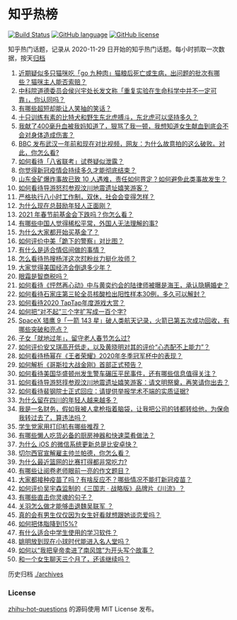 # 知乎热榜
[![Build Status](https://github.com/ToWeLong/zhihu-hot-questions/workflows/CI/badge.svg)](https://github.com/ToWeLong/zhihu-hot-questions/actions)
[![GitHub language](https://img.shields.io/badge/language-golang-orange.svg)](https://golang.org/)
[![GitHub license](https://img.shields.io/github/license/ToWeLong/zhihu-hot-questions)](https://github.com/ToWeLong/zhihu-hot-questions/blob/main/LICENSE)

知乎热门话题，记录从 2020-11-29 日开始的知乎热门话题。每小时抓取一次数据，按天[归档](./archives)

<!-- BEGIN -->

1. [近期疑似多只猫咪吃「go 九种肉」猫粮后死亡或生病，出问题的批次有哪些？猫咪主人能否索赔？](https://www.zhihu.com/question/380058906)
1. [中科院道德委员会侯兴宇处长发文称「重复实验在生命科学中并不一定可靠」，你认同吗？](https://www.zhihu.com/question/441079956)
1. [有哪些超短却能让人笑抽的笑话？](https://www.zhihu.com/question/40173466)
1. [十只训练有素的比特犬和野生东北虎搏斗，东北虎可以坚持多久？](https://www.zhihu.com/question/440430411)
1. [我献了400毫升血被我妈知道了，狠骂了我一顿，我想知道女生献血到底会不会对身体造成伤害？](https://www.zhihu.com/question/433360504)
1. [BBC 发布武汉一年前和现在对比视频，网友：为什么故意拍的这么破败。对此，你怎么看?](https://www.zhihu.com/question/440241502)
1. [如何看待「八省联考」试卷疑似泄露？](https://www.zhihu.com/question/440837838)
1. [你觉得新冠疫情会持续多久才能彻底结束？](https://www.zhihu.com/question/435771594)
1. [山东金矿爆炸事故已致 10 人遇难，责任如何界定？如何避免此类事故发生？](https://www.zhihu.com/question/441130462)
1. [如何看待导游怒怼参观汶川地震遗址嬉笑游客？](https://www.zhihu.com/question/441061921)
1. [严格执行八小时工作制，双休，社会会变得怎样？](https://www.zhihu.com/question/401128014)
1. [为什么现在总鼓励年轻人正面刚？](https://www.zhihu.com/question/440608876)
1. [2021 年春节前基金会下跌吗？你怎么看？](https://www.zhihu.com/question/440226647)
1. [有哪些中国人觉得稀松平常，外国人无法理解的事?](https://www.zhihu.com/question/435879884)
1. [为什么大家都开始买基金了？](https://www.zhihu.com/question/440302773)
1. [如何评价中美「跪下的警察」对比图？](https://www.zhihu.com/question/441025450)
1. [有什么是适合情侣间做的事情？](https://www.zhihu.com/question/23415480)
1. [怎么看待热搜杨洋这次怼粉丝力挺化妆师？](https://www.zhihu.com/question/441140743)
1. [大家觉得美国经济会倒退多少年？](https://www.zhihu.com/question/438772689)
1. [眼霜是智商税吗？](https://www.zhihu.com/question/66532432)
1. [如何看待《怦然再心动》中与黄奕约会的陆律师被曝是海王，承认隐瞒婚史？](https://www.zhihu.com/question/441067373)
1. [如何看待石家庄第三轮全员核酸检出阳性样本30例，多久可以解封？](https://www.zhihu.com/question/440730211)
1. [如何看待2020 TapTap年度游戏大赏？](https://www.zhihu.com/question/440609958)
1. [如何把“对不起”三个字扩写成一百个字?](https://www.zhihu.com/question/429428461)
1. [SpaceX 猎鹰 9「一箭 143 星」破人类航天记录，火箭已第五次成功回收，有哪些突破和亮点？](https://www.zhihu.com/question/441030340)
1. [子女「就地过年」，留守老人春节怎么过?](https://www.zhihu.com/question/440331426)
1. [如何评价安又琪高开低走，以及黄晓明对其的评价“心态配不上能力”？](https://www.zhihu.com/question/440643755)
1. [如何看待杨幂在《王者荣耀》2020年冬季冠军杯中的表现？](https://www.zhihu.com/question/441015671)
1. [如何解析《哥斯拉大战金刚》首部正式预告？](https://www.zhihu.com/question/441039069)
1. [如何看待美国华盛顿州发生警车碾压平民事件，还有哪些信息值得关注？](https://www.zhihu.com/question/441065641)
1. [如何看待导游怒㨃参观汶川地震遗址嬉笑游客：请文明祭奠，再笑请你出去？](https://www.zhihu.com/question/441062228)
1. [如何看待裴钢院士正式回应：请提供举报学术不端的实质证据?](https://www.zhihu.com/question/441180206)
1. [为什么留在四川的年轻人越来越多？](https://www.zhihu.com/question/440642378)
1. [我是一名财务，假如我被人拿枪指着脑袋，让我把公司的钱都转给他，为保命我转过去了，算违法吗？](https://www.zhihu.com/question/440627820)
1. [学生党家用打印机有哪些推荐？](https://www.zhihu.com/question/265997721)
1. [有哪些懒人吃货必备的厨房神器和快速菜肴做法？](https://www.zhihu.com/question/41442148)
1. [为什么 iOS 的微信系统更新总是比安卓快？](https://www.zhihu.com/question/440603875)
1. [切尔西官宣解雇主帅兰帕德，你怎么看？](https://www.zhihu.com/question/441138394)
1. [为什么最近篮网的比赛打得都非常吃力?](https://www.zhihu.com/question/440944263)
1. [有哪些让阅卷老师眼前一亮的作文题目？](https://www.zhihu.com/question/55469482)
1. [大家都接种疫苗了吗？有啥反应不？哪些情况不能打新冠疫苗？](https://www.zhihu.com/question/439302354)
1. [如何评价吴宇森监制的《三国志 · 战略版》品牌片《川流》？](https://www.zhihu.com/question/439470277)
1. [有哪些直击你灵魂的句子？](https://www.zhihu.com/question/370580119)
1. [关羽怎么做才能够击退魏吴联军 ？](https://www.zhihu.com/question/436845089)
1. [真的会有男生仅仅因为女生好看就想跟她谈恋爱吗？](https://www.zhihu.com/question/433954266)
1. [如何把体脂降到15%?](https://www.zhihu.com/question/361928955)
1. [有什么适合中学生使用的学习软件？](https://www.zhihu.com/question/29978072)
1. [姚明放到现在小球时代能进入名人堂吗？](https://www.zhihu.com/question/440892240)
1. [如何以“我把皇帝卖进了南风馆”为开头写个故事？](https://www.zhihu.com/question/439186570)
1. [和一个女生聊天三个月了，还该继续吗？](https://www.zhihu.com/question/439898581)

<!-- END -->

历史归档 [./archives](./archives)


### License
[zhihu-hot-questions](https://github.com/towelong/zhihu-hot-questions) 的源码使用 MIT License 发布。